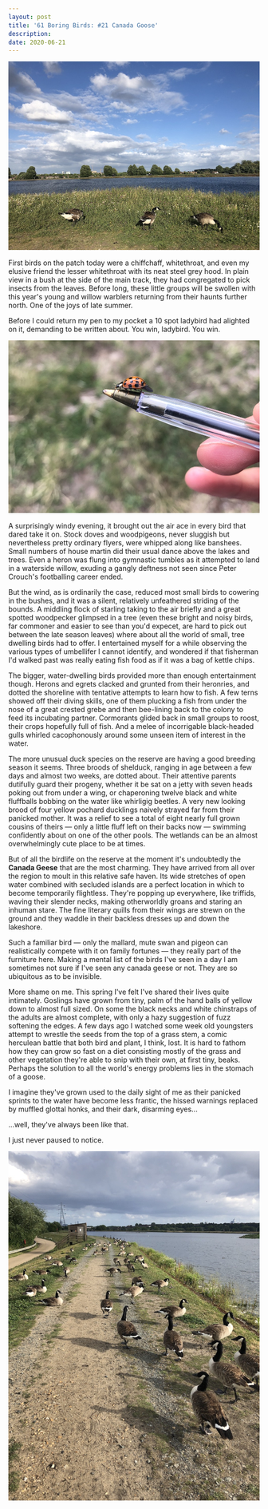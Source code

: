 ```yaml
---
layout: post
title: '61 Boring Birds: #21 Canada Goose'
description:
date: 2020-06-21
---
```

![3 canada geese](/assets/img/canada-goose-2.jpg)

First birds on the patch today were a chiffchaff, whitethroat, and even my elusive friend the lesser whitethroat with its neat steel grey hood. In plain view in a bush at the side of the main track, they had congregated to pick insects from the leaves. Before long, these little groups will be swollen with this year's young and willow warblers returning from their haunts further north. One of the joys of late summer.

Before I could return my pen to my pocket a 10 spot ladybird had alighted on it, demanding to be written about. You win, ladybird. You win.

![ladybird on pen](/assets/img/ladybird.jpg)

A surprisingly windy evening, it brought out the air ace in every bird that dared take it on. Stock doves and woodpigeons, never sluggish but nevertheless pretty ordinary flyers, were whipped along like banshees. Small numbers of house martin did their usual dance above the lakes and trees. Even a heron was flung into gymnastic tumbles as it attempted to land in a waterside willow, exuding a gangly deftness not seen since Peter Crouch's footballing career ended.

But the wind, as is ordinarily the case, reduced most small birds to cowering in the bushes, and it was a silent, relatively unfeathered striding of the bounds. A middling flock of starling taking to the air briefly and a great spotted woodpecker glimpsed in a tree (even these bright and noisy birds, far commoner and easier to see than you'd expecet, are hard to pick out between the late season leaves) where about all the world of small, tree dwelling birds had to offer. I entertained myself for a while observing the various types of umbellifer I cannot identify, and wondered if that fisherman I'd walked past was really eating fish food as if it was a bag of kettle chips.

The bigger, water-dwelling birds provided more than enough entertainment though. Herons and egrets clacked and grunted from their heronries, and dotted the shoreline with tentative attempts to learn how to fish. A few terns showed off their diving skills, one of them plucking a fish from under the nose of a great crested grebe and then bee-lining back to the colony to feed its incubating partner. Cormorants glided back in small groups to roost, their crops hopefully full of fish. And a melee of incorrigable black-headed gulls whirled cacophonously around some unseen item of interest in the water.

The more unusual duck species on the reserve are having a good breeding season it seems. Three broods of shelduck, ranging in age between a few days and almost two weeks, are dotted about. Their attentive parents dutifully guard their progeny, whether it be sat on a jetty with seven heads poking out from under a wing, or chaperoning twelve black and white fluffballs bobbing on the water like whirligig beetles. A very new looking brood of four yellow pochard ducklings naively strayed far from their panicked mother. It was a relief to see a total of eight nearly full grown cousins of theirs &mdash; only a little fluff left on their backs now &mdash; swimming confidently about on one of the other pools. The wetlands can be an almost overwhelmingly cute place to be at times.

But of all the birdlife on the reserve at the moment it's undoubtedly the **Canada Geese** that are the most charming. They have arrived from all over the region to moult in this relative safe haven. Its wide stretches of open water combined with secluded islands are a perfect location in which to become temporarily flightless. They're popping up everywhere, like triffids, waving their slender necks, making otherworldly groans and staring an inhuman stare. The fine literary quills from their wings are strewn on the ground and they waddle in their backless dresses up and down the lakeshore.

Such a familiar bird &mdash; only the mallard, mute swan and pigeon can realistically compete with it on family fortunes &mdash; they really part of the furniture here. Making a mental list of the birds I've seen in a day I am sometimes not sure if I've seen any canada geese or not. They are so ubiquitous as to be invisible.

More shame on me. This spring I've felt I've shared their lives quite intimately. Goslings have grown from tiny, palm of the hand balls of yellow down to almost full sized. On some the black necks and white chinstraps of the adults are almost complete, with only a hazy suggestion of fuzz softening the edges. A few days ago I watched some week old youngsters attempt to wrestle the seeds from the top of a grass stem, a comic herculean battle that both bird and plant, I think, lost. It is hard to fathom how they can grow so fast on a diet consisting mostly of the grass and other vegetation they're able to snip with their own, at first tiny, beaks. Perhaps the solution to all the world's energy problems lies in the stomach of a goose.

I imagine they've grown used to the daily sight of me as their panicked sprints to the water have become less frantic, the hissed warnings replaced by muffled glottal honks, and their dark, disarming eyes...

...well, they've always been like that.

I just never paused to notice.

![many canada geese](/assets/img/canada-goose.jpg)
